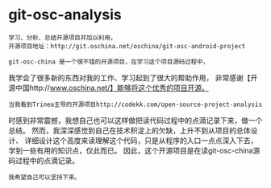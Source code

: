 # git-osc-analysis
	学习、分析、总结开源项目并加以利用，
	开源项目地址：http://git.oschina.net/oschina/git-osc-android-project

	git-osc-china 是一个很不错的开源项目，在学习这个项目源码过程中，
我学会了很多新的东西对我的工作、学习起到了很大的帮助作用，
非常感谢【开源中国http://www.oschina.net/】能够将这个优秀的项目开源。

	当我看到Trinea主导的开源项目http://codekk.com/open-source-project-analysis
时感到非常震撼，我想自己也可以这样做把读代码过程中的点滴记录下来，做一个总结。
然而，我深深感觉到自己在技术积淀上的欠缺，上升不到从项目的总体设计、
详细设计这个高度来读理解这个代码，只是从程序的入口一点点深入下去，
学到一些有用的知识点，仅此而已。
	因此，这个开源项目是在读git-osc-china源码过程中的点滴记录。

	我希望自己可以坚持下来。

